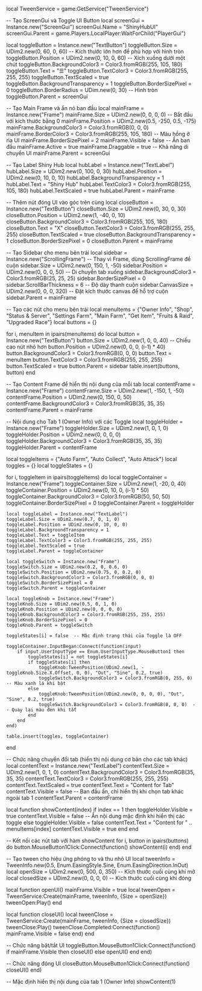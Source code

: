 local TweenService = game:GetService("TweenService")

-- Tạo ScreenGui và Toggle UI Button
local screenGui = Instance.new("ScreenGui")
screenGui.Name = "ShinyHubUI"
screenGui.Parent = game.Players.LocalPlayer:WaitForChild("PlayerGui")

local toggleButton = Instance.new("TextButton")
toggleButton.Size = UDim2.new(0, 60, 0, 60)  -- Kích thước lớn hơn để phù hợp với hình tròn
toggleButton.Position = UDim2.new(0, 10, 0, 60)  -- Xích xuống dưới một chút
toggleButton.BackgroundColor3 = Color3.fromRGB(255, 105, 180)
toggleButton.Text = "☰"
toggleButton.TextColor3 = Color3.fromRGB(255, 255, 255)
toggleButton.TextScaled = true
toggleButton.BackgroundTransparency = 1
toggleButton.BorderSizePixel = 0
toggleButton.BorderRadius = UDim.new(0, 30)  -- Hình tròn
toggleButton.Parent = screenGui

-- Tạo Main Frame và ẩn nó ban đầu
local mainFrame = Instance.new("Frame")
mainFrame.Size = UDim2.new(0, 0, 0, 0)  -- Bắt đầu với kích thước bằng 0
mainFrame.Position = UDim2.new(0.5, -250, 0.5, -175)
mainFrame.BackgroundColor3 = Color3.fromRGB(0, 0, 0)
mainFrame.BorderColor3 = Color3.fromRGB(255, 105, 180)  -- Màu hồng ở rìa UI
mainFrame.BorderSizePixel = 2
mainFrame.Visible = false  -- Ẩn ban đầu
mainFrame.Active = true
mainFrame.Draggable = true  -- Khả năng di chuyển UI
mainFrame.Parent = screenGui

-- Tạo Label Shiny Hub
local hubLabel = Instance.new("TextLabel")
hubLabel.Size = UDim2.new(0, 100, 0, 30)
hubLabel.Position = UDim2.new(0, 10, 0, 10)
hubLabel.BackgroundTransparency = 1
hubLabel.Text = "Shiny Hub"
hubLabel.TextColor3 = Color3.fromRGB(255, 105, 180)
hubLabel.TextScaled = true
hubLabel.Parent = mainFrame

-- Thêm nút đóng UI vào góc trên cùng
local closeButton = Instance.new("TextButton")
closeButton.Size = UDim2.new(0, 30, 0, 30)
closeButton.Position = UDim2.new(1, -40, 0, 10)
closeButton.BackgroundColor3 = Color3.fromRGB(255, 105, 180)
closeButton.Text = "X"
closeButton.TextColor3 = Color3.fromRGB(255, 255, 255)
closeButton.TextScaled = true
closeButton.BackgroundTransparency = 1
closeButton.BorderSizePixel = 0
closeButton.Parent = mainFrame

-- Tạo Sidebar cho menu bên trái
local sidebar = Instance.new("ScrollingFrame")  -- Thay vì Frame, dùng ScrollingFrame để cuộn
sidebar.Size = UDim2.new(0, 150, 1, -50)
sidebar.Position = UDim2.new(0, 0, 0, 50)  -- Di chuyển tab xuống
sidebar.BackgroundColor3 = Color3.fromRGB(25, 25, 25)
sidebar.BorderSizePixel = 0
sidebar.ScrollBarThickness = 6  -- Độ dày thanh cuộn
sidebar.CanvasSize = UDim2.new(0, 0, 0, 320)  -- Đặt kích thước canvas để hỗ trợ cuộn
sidebar.Parent = mainFrame

-- Tạo các nút cho menu bên trái
local menuItems = {"Owner Info", "Shop", "Status & Server", "Settings Farm", "Main Farm", "Get Item", "Fruits & Raid", "Upgraded Race"}
local buttons = {}

for i, menuItem in ipairs(menuItems) do
    local button = Instance.new("TextButton")
    button.Size = UDim2.new(1, 0, 0, 40)  -- Chiều cao nút nhỏ hơn
    button.Position = UDim2.new(0, 0, 0, (i-1) * 40)
    button.BackgroundColor3 = Color3.fromRGB(0, 0, 0)
    button.Text = menuItem
    button.TextColor3 = Color3.fromRGB(255, 255, 255)
    button.TextScaled = true
    button.Parent = sidebar
    table.insert(buttons, button)
end

-- Tạo Content Frame để hiển thị nội dung của mỗi tab
local contentFrame = Instance.new("Frame")
contentFrame.Size = UDim2.new(1, -150, 1, -50)
contentFrame.Position = UDim2.new(0, 150, 0, 50)
contentFrame.BackgroundColor3 = Color3.fromRGB(35, 35, 35)
contentFrame.Parent = mainFrame

-- Nội dung cho Tab 1 (Owner Info) với các Toggle
local toggleHolder = Instance.new("Frame")
toggleHolder.Size = UDim2.new(1, 0, 1, 0)
toggleHolder.Position = UDim2.new(0, 0, 0, 0)
toggleHolder.BackgroundColor3 = Color3.fromRGB(35, 35, 35)
toggleHolder.Parent = contentFrame

local toggleItems = {"Auto Farm", "Auto Collect", "Auto Attack"}
local toggles = {}
local toggleStates = {}

for i, toggleItem in ipairs(toggleItems) do
    local toggleContainer = Instance.new("Frame")
    toggleContainer.Size = UDim2.new(1, -20, 0, 40)
    toggleContainer.Position = UDim2.new(0, 10, 0, (i-1) * 50)
    toggleContainer.BackgroundColor3 = Color3.fromRGB(50, 50, 50)
    toggleContainer.BorderSizePixel = 0
    toggleContainer.Parent = toggleHolder
    
    local toggleLabel = Instance.new("TextLabel")
    toggleLabel.Size = UDim2.new(0.7, 0, 1, 0)
    toggleLabel.Position = UDim2.new(0, 10, 0, 0)
    toggleLabel.BackgroundTransparency = 1
    toggleLabel.Text = toggleItem
    toggleLabel.TextColor3 = Color3.fromRGB(255, 255, 255)
    toggleLabel.TextScaled = true
    toggleLabel.Parent = toggleContainer
    
    local toggleSwitch = Instance.new("Frame")
    toggleSwitch.Size = UDim2.new(0.2, 0, 0.6, 0)
    toggleSwitch.Position = UDim2.new(0.75, 0, 0.2, 0)
    toggleSwitch.BackgroundColor3 = Color3.fromRGB(0, 0, 0)
    toggleSwitch.BorderSizePixel = 0
    toggleSwitch.Parent = toggleContainer
    
    local toggleKnob = Instance.new("Frame")
    toggleKnob.Size = UDim2.new(0.5, 0, 1, 0)
    toggleKnob.Position = UDim2.new(0, 0, 0, 0)
    toggleKnob.BackgroundColor3 = Color3.fromRGB(255, 255, 255)
    toggleKnob.BorderSizePixel = 0
    toggleKnob.Parent = toggleSwitch
    
    toggleStates[i] = false  -- Mặc định trạng thái của Toggle là OFF
    
    toggleContainer.InputBegan:Connect(function(input)
        if input.UserInputType == Enum.UserInputType.MouseButton1 then
            toggleStates[i] = not toggleStates[i]
            if toggleStates[i] then
                toggleKnob:TweenPosition(UDim2.new(1, -toggleKnob.Size.X.Offset, 0, 0), "Out", "Sine", 0.2, true)
                toggleSwitch.BackgroundColor3 = Color3.fromRGB(0, 255, 0)  -- Màu xanh lá khi bật
            else
                toggleKnob:TweenPosition(UDim2.new(0, 0, 0, 0), "Out", "Sine", 0.2, true)
                toggleSwitch.BackgroundColor3 = Color3.fromRGB(0, 0, 0)  -- Quay lại màu đen khi tắt
            end
        end
    end)
    
    table.insert(toggles, toggleContainer)
end

-- Chức năng chuyển đổi tab (hiển thị nội dung cơ bản cho các tab khác)
local contentText = Instance.new("TextLabel")
contentText.Size = UDim2.new(1, 0, 1, 0)
contentText.BackgroundColor3 = Color3.fromRGB(35, 35, 35)
contentText.TextColor3 = Color3.fromRGB(255, 255, 255)
contentText.TextScaled = true
contentText.Text = "Content for Tab"
contentText.Visible = false  -- Ban đầu ẩn, chỉ hiển thị khi chọn tab khác ngoài tab 1
contentText.Parent = contentFrame

local function showContent(index)
    if index == 1 then
        toggleHolder.Visible = true
        contentText.Visible = false  -- Ẩn nội dung mặc định khi hiển thị các toggle
    else
        toggleHolder.Visible = false
        contentText.Text = "Content for " .. menuItems[index]
        contentText.Visible = true
    end
end

-- Kết nối các nút tab với hàm showContent
for i, button in ipairs(buttons) do
    button.MouseButton1Click:Connect(function()
        showContent(i)
    end)
end

-- Tạo tween cho hiệu ứng phóng to và thu nhỏ UI
local tweenInfo = TweenInfo.new(0.5, Enum.EasingStyle.Sine, Enum.EasingDirection.InOut)
local openSize = UDim2.new(0, 500, 0, 350)  -- Kích thước cuối cùng khi mở
local closedSize = UDim2.new(0, 0, 0, 0)    -- Kích thước cuối cùng khi đóng

local function openUI()
    mainFrame.Visible = true
    local tweenOpen = TweenService:Create(mainFrame, tweenInfo, {Size = openSize})
    tweenOpen:Play()
end

local function closeUI()
    local tweenClose = TweenService:Create(mainFrame, tweenInfo, {Size = closedSize})
    tweenClose:Play()
    tweenClose.Completed:Connect(function()
        mainFrame.Visible = false
    end)
end

-- Chức năng bật/tắt UI
toggleButton.MouseButton1Click:Connect(function()
    if mainFrame.Visible then
        closeUI()
    else
        openUI()
    end
end)

-- Chức năng đóng UI
closeButton.MouseButton1Click:Connect(function()
    closeUI()
end)

-- Mặc định hiển thị nội dung của tab 1 (Owner Info)
showContent(1)
